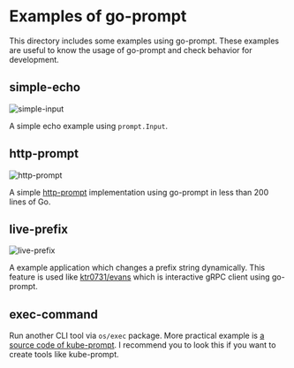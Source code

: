 # Examples of go-prompt

This directory includes some examples using go-prompt.
These examples are useful to know the usage of go-prompt and check behavior for development.

## simple-echo

![simple-input](https://github.com/influxdata/assets/raw/master/go-prompt/examples/input.gif)

A simple echo example using `prompt.Input`.

## http-prompt

![http-prompt](https://github.com/influxdata/assets/raw/master/go-prompt/examples/http-prompt.gif)

A simple [http-prompt](https://github.com/eliangcs/http-prompt) implementation using go-prompt in less than 200 lines of Go.

## live-prefix

![live-prefix](https://github.com/influxdata/assets/raw/master/go-prompt/examples/live-prefix.gif)

A example application which changes a prefix string dynamically.
This feature is used like [ktr0731/evans](https://github.com/ktr0731/evans) which is interactive gRPC client using go-prompt.

## exec-command

Run another CLI tool via `os/exec` package.
More practical example is [a source code of kube-prompt](https://github.com/influxdata/kube-prompt).
I recommend you to look this if you want to create tools like kube-prompt.

